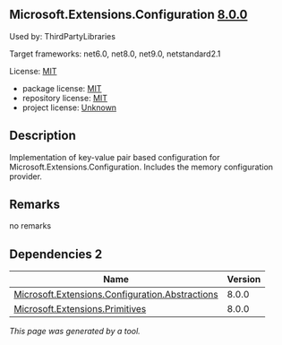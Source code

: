 Microsoft.Extensions.Configuration [8.0.0](https://www.nuget.org/packages/Microsoft.Extensions.Configuration/8.0.0)
--------------------

Used by: ThirdPartyLibraries

Target frameworks: net6.0, net8.0, net9.0, netstandard2.1

License: [MIT](../../../../licenses/mit) 

- package license: [MIT](https://licenses.nuget.org/MIT) 
- repository license: [MIT](https://github.com/dotnet/runtime) 
- project license: [Unknown](https://dot.net/) 

Description
-----------
Implementation of key-value pair based configuration for Microsoft.Extensions.Configuration. Includes the memory configuration provider.

Remarks
-----------
no remarks


Dependencies 2
-----------

|Name|Version|
|----------|:----|
|[Microsoft.Extensions.Configuration.Abstractions](../../../../packages/nuget.org/microsoft.extensions.configuration.abstractions/8.0.0)|8.0.0|
|[Microsoft.Extensions.Primitives](../../../../packages/nuget.org/microsoft.extensions.primitives/8.0.0)|8.0.0|

*This page was generated by a tool.*